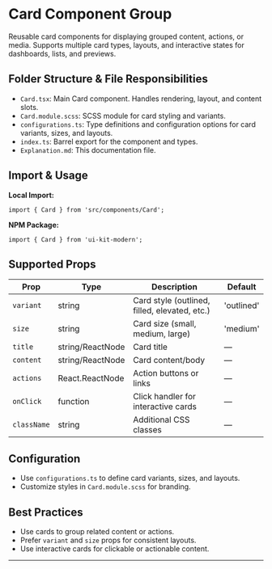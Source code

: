 # Card Component Group

Reusable card components for displaying grouped content, actions, or media. Supports multiple card types, layouts, and interactive states for dashboards, lists, and previews.

## Folder Structure & File Responsibilities

- `Card.tsx`: Main Card component. Handles rendering, layout, and content slots.
- `Card.module.scss`: SCSS module for card styling and variants.
- `configurations.ts`: Type definitions and configuration options for card variants, sizes, and layouts.
- `index.ts`: Barrel export for the component and types.
- `Explanation.md`: This documentation file.

## Import & Usage

**Local Import:**

```tsx
import { Card } from 'src/components/Card';
```

**NPM Package:**

```tsx
import { Card } from 'ui-kit-modern';
```

## Supported Props

| Prop        | Type             | Description                                   | Default    |
| ----------- | ---------------- | --------------------------------------------- | ---------- |
| `variant`   | string           | Card style (outlined, filled, elevated, etc.) | 'outlined' |
| `size`      | string           | Card size (small, medium, large)              | 'medium'   |
| `title`     | string/ReactNode | Card title                                    | —          |
| `content`   | string/ReactNode | Card content/body                             | —          |
| `actions`   | React.ReactNode  | Action buttons or links                       | —          |
| `onClick`   | function         | Click handler for interactive cards           | —          |
| `className` | string           | Additional CSS classes                        | —          |

## Configuration

- Use `configurations.ts` to define card variants, sizes, and layouts.
- Customize styles in `Card.module.scss` for branding.

## Best Practices

- Use cards to group related content or actions.
- Prefer `variant` and `size` props for consistent layouts.
- Use interactive cards for clickable or actionable content.

---
